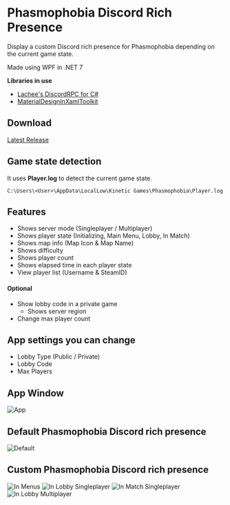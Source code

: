 # Phasmophobia Discord Rich Presence
Display a custom Discord rich presence for Phasmophobia depending on the current game state.

Made using WPF in .NET 7

**Libraries in use**<be>
- [Lachee's DiscordRPC for C#](https://github.com/Lachee/discord-rpc-csharp)<br>
- [MaterialDesignInXamlToolkit](https://github.com/MaterialDesignInXAML/MaterialDesignInXamlToolkit)

## Download
[Latest Release](https://github.com/ZehsTeam/PhasmophobiaDiscordRPC/releases)

## Game state detection

It uses **Player.log** to detect the current game state.
```
C:\Users\<User>\AppData\LocalLow\Kinetic Games\Phasmophobia\Player.log
```

## Features

- Shows server mode (Singleplayer / Multiplayer)
- Shows player state (Initializing, Main Menu, Lobby, In Match)
- Shows map info (Map Icon & Map Name)
- Shows difficulty
- Shows player count
- Shows elapsed time in each player state
- View player list (Username & SteamID)

#### Optional
- Show lobby code in a private game
  - Shows server region
- Change max player count

## App settings you can change
- Lobby Type (Public / Private)
- Lobby Code
- Max Players

## App Window
![App](https://i.imgur.com/W6VEbqe.png?raw=true)

## Default Phasmophobia Discord rich presence<be>
![Default](https://i.imgur.com/bRYOoxi.png?raw=true)

## Custom Phasmophobia Discord rich presence<br>
![In Menus](https://i.imgur.com/cWVDidl.png?raw=true)
![In Lobby Singleplayer](https://i.imgur.com/flXtT3h.png?raw=true)
![In Match Singleplayer](https://i.imgur.com/jD4CkAL.png?raw=true)
![In Lobby Multiplayer](https://i.imgur.com/LvPTykr.png?raw=true)
